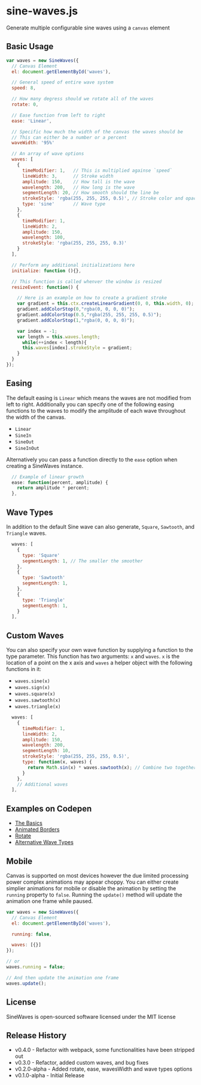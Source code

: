 # sine-waves.js

Generate multiple configurable sine waves using a `canvas` element


## Basic Usage
```js
var waves = new SineWaves({
  // Canvas Element
  el: document.getElementById('waves'),

  // General speed of entire wave system
  speed: 8,

  // How many degress should we rotate all of the waves
  rotate: 0,

  // Ease function from left to right
  ease: 'Linear',

  // Specific how much the width of the canvas the waves should be
  // This can either be a number or a percent
  waveWidth: '95%'

  // An array of wave options
  waves: [
    {
      timeModifier: 1,   // This is multiplied againse `speed`
      lineWidth: 3,      // Stroke width
      amplitude: 150,    // How tall is the wave
      wavelength: 200,   // How long is the wave
      segmentLength: 20, // How smooth should the line be
      strokeStyle: 'rgba(255, 255, 255, 0.5)', // Stroke color and opacity
      type: 'sine'       // Wave type
    },
    {
      timeModifier: 1,
      lineWidth: 2,
      amplitude: 150,
      wavelength: 100,
      strokeStyle: 'rgba(255, 255, 255, 0.3)'
    }
  ],

  // Perform any additional initializations here
  initialize: function (){},

  // This function is called whenver the window is resized
  resizeEvent: function() {

    // Here is an example on how to create a gradient stroke
    var gradient = this.ctx.createLinearGradient(0, 0, this.width, 0);
    gradient.addColorStop(0,"rgba(0, 0, 0, 0)");
    gradient.addColorStop(0.5,"rgba(255, 255, 255, 0.5)");
    gradient.addColorStop(1,"rgba(0, 0, 0, 0)");

    var index = -1;
    var length = this.waves.length;
      while(++index < length){
      this.waves[index].strokeStyle = gradient;
    }
  }
});
```

## Easing
The default easing is `Linear` which means the waves are not modified from left to right. Additionally you can specify one of the following easing functions to the waves to modify the amplitude of each wave throughout the width of the canvas.

* `Linear`
* `SineIn`
* `SineOut`
* `SineInOut`

Alternatively you can pass a function directly to the `ease` option when creating a SineWaves instance.

```js
  // Example of linear growth
  ease: function(percent, amplitude) {
    return amplitude * percent;
  },
```

## Wave Types
In addition to the default Sine wave can also generate, `Square`, `Sawtooth`, and `Triangle` waves.

```js
  waves: [
    {
      type: 'Square'
      segmentLength: 1, // The smaller the smoother
    },
    {
      type: 'Sawtooth'
      segmentLength: 1,
    },
    {
      type: 'Triangle'
      segmentLength: 1,
    }
  ],
```

## Custom Waves
You can also specify your own wave function by supplying a function to the type parameter. This function has two arguments: `x` and `waves`. `x` is the location of a point on the x axis and `waves` a helper object with the following functions in it:

* `waves.sine(x)`
* `waves.sign(x)`
* `waves.square(x)`
* `waves.sawtooth(x)`
* `waves.triangle(x)`

```js
  waves: [
    {
      timeModifier: 1,
      lineWidth: 2,
      amplitude: 150,
      wavelength: 200,
      segmentLength: 10,
      strokeStyle: 'rgba(255, 255, 255, 0.5)',
      type: function(x, waves) {
        return Math.sin(x) * waves.sawtooth(x); // Combine two together
      }
    },
    // Additional waves
  ],
```

## Examples on Codepen

* [The Basics](http://codepen.io/isuttell/pen/vENOZw)
* [Animated Borders](http://codepen.io/isuttell/pen/PwPqOw)
* [Rotate](http://codepen.io/isuttell/pen/xbwrxB)
* [Alternative Wave Types](http://codepen.io/isuttell/pen/MYaoKX)

## Mobile
Canvas is supported on most devices however the due limited processing power complex animations may appear choppy. You can either create simplier animations for mobile or disable the animation by setting the `running` property to `false`. Running the `update()` method will update the animation one frame while paused.

```js
var waves = new SineWaves({
  // Canvas Element
  el: document.getElementById('waves'),

  running: false,

  waves: [{}]
});

// or
waves.running = false;

// And then update the animation one frame
waves.update();
```

## License
SineWaves is open-sourced software licensed under the MIT license

## Release History
- v0.4.0 - Refactor with webpack, some functionalities have been stripped out
- v0.3.0 - Refactor, added custom waves, and bug fixes
- v0.2.0-alpha - Added rotate, ease, wavesWidth and wave types options
- v0.1.0-alpha - Initial Release
